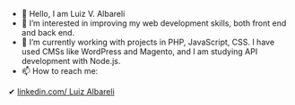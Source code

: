 - 👋 Hello, I am Luiz V. Albareli
- 👀 I’m interested in improving my web development skills, both front end and back end.
- 🌱 I’m currently working with projects in PHP, JavaScript, CSS. I have used CMSs like WordPress and Magento, and I am studying API development with Node.js.
- 📫 How to reach me:

✔ <a title="Open linkedIn in a new tab" href="https://www.linkedin.com/in/luiz-albareli" target="_blank">linkedin.com/ Luiz Albareli</a>
